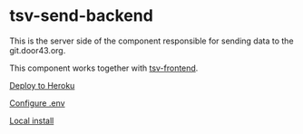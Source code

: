 # tsv-send-backend

This is the server side of the component responsible for sending data to the git.door43.org.

This component works together with [tsv-frontend](https://github.com/texttree/tsv-frontend).

[Deploy to Heroku](./Heroku.md)

[Configure .env](./Dotenv.md)

[Local install](./Local.md)
